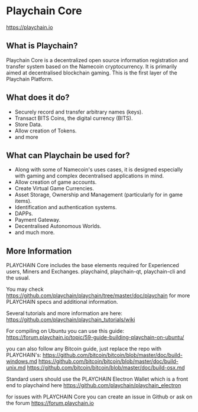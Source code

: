 Playchain Core
=========

https://playchain.io

What is Playchain?
-------------

Playchain Core is a decentralized open source information registration and transfer system based on the Namecoin cryptocurrency. It is primarily aimed at decentralised blockchain gaming.
This is the first layer of the Playchain Platform.

What does it do?
----------------

* Securely record and transfer arbitrary names (keys).
* Transact BITS Coins, the digital currency (BITS).
* Store Data.
* Allow creation of Tokens.
* and more

What can Playchain be used for?
--------------------------

* Along with some of Namecoin's uses cases, it is designed especially with gaming and complex decentralised applications in mind.
* Allow creation of game accounts.
* Create Virtual Game Currencies.
* Asset Storage, Ownership and Management (particularly for in game items).
* Identification and authentication systems.
* DAPPs.
* Payment Gateway.
* Decentralised Autonomous Worlds.
* and much more.

More Information
----------------

PLAYCHAIN Core includes the base elements required for Experienced users, Miners and Exchanges. playchaind, playchain-qt, playchain-cli and the usual.

You may check https://github.com/playchain/playchain/tree/master/doc/playchain for more PLAYCHAIN specs and additional information.

Several tutorials and more information are here:
https://github.com/playchain/playchain_tutorials/wiki

For compiling on Ubuntu you can use this guide:
https://forum.playchain.io/topic/59-guide-building-playchain-on-ubuntu/


you can also follow any Bitcoin guide, just replace the repo with PLAYCHAIN's:
https://github.com/bitcoin/bitcoin/blob/master/doc/build-windows.md
https://github.com/bitcoin/bitcoin/blob/master/doc/build-unix.md
https://github.com/bitcoin/bitcoin/blob/master/doc/build-osx.md


Standard users should use the PLAYCHAIN Electron Wallet which is a front end to playchaind here https://github.com/playchain/playchain_electron

for issues with PLAYCHAIN Core you can create an issue in Github or ask on the forum https://forum.playchain.io
